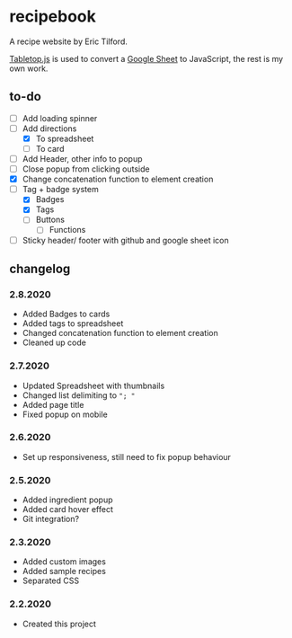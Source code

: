 # recipebook
A recipe website by Eric Tilford.

[Tabletop.js](https://github.com/jsoma/tabletop) is used to convert a [Google Sheet](https://docs.google.com/spreadsheets/d/1kHpjMZl3TVcLbt_eNIu0k77wfSInQFHScgt5vDm51TE/edit#gid=0) to JavaScript, the rest is my own work.

## to-do
- [ ] Add loading spinner
- [ ] Add directions
  - [x] To spreadsheet
  - [ ] To card
- [ ] Add Header, other info to popup
- [ ] Close popup from clicking outside
- [x] Change concatenation function to element creation
- [ ] Tag + badge system
  - [x] Badges
  - [x] Tags
  - [ ] Buttons
    - [ ] Functions
- [ ] Sticky header/ footer with github and google sheet icon

## changelog

### 2.8.2020
- Added Badges to cards
- Added tags to spreadsheet
- Changed concatenation function to element creation
- Cleaned up code

### 2.7.2020
- Updated Spreadsheet with thumbnails
- Changed list delimiting to `"; "`
- Added page title
- Fixed popup on mobile

### 2.6.2020
- Set up responsiveness, still need to fix popup behaviour

### 2.5.2020
- Added ingredient popup
- Added card hover effect
- Git integration?

### 2.3.2020
- Added custom images
- Added sample recipes
- Separated CSS

### 2.2.2020
- Created this project
